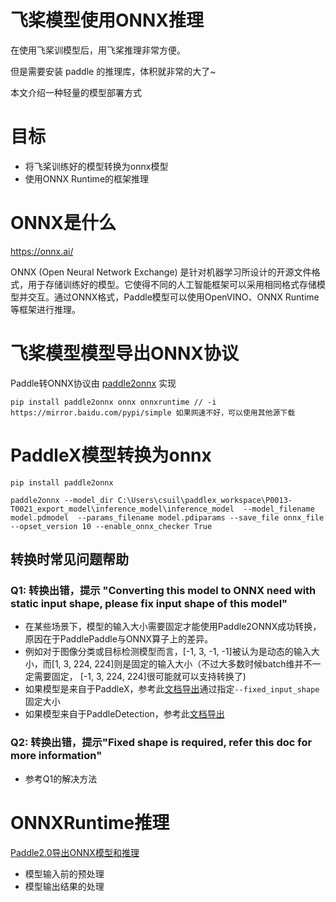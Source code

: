# 飞桨模型使用ONNX推理

在使用飞桨训模型后，用飞桨推理非常方便。

但是需要安装 paddle 的推理库，体积就非常的大了~

本文介绍一种轻量的模型部署方式

# 目标

* 将飞桨训练好的模型转换为onnx模型
* 使用ONNX Runtime的框架推理



# ONNX是什么

https://onnx.ai/

ONNX (Open Neural Network Exchange) 是针对机器学习所设计的开源文件格式，用于存储训练好的模型。它使得不同的人工智能框架可以采用相同格式存储模型并交互。通过ONNX格式，Paddle模型可以使用OpenVINO、ONNX Runtime等框架进行推理。



# 飞桨模型模型导出ONNX协议

Paddle转ONNX协议由 [paddle2onnx](https://github.com/PaddlePaddle/paddle2onnx) 实现



```
pip install paddle2onnx onnx onnxruntime // -i https://mirror.baidu.com/pypi/simple 如果网速不好，可以使用其他源下载
```



# PaddleX模型转换为onnx

```
pip install paddle2onnx
```

```
paddle2onnx --model_dir C:\Users\csuil\paddlex_workspace\P0013-T0021_export_model\inference_model\inference_model  --model_filename model.pdmodel  --params_filename model.pdiparams --save_file onnx_file --opset_version 10 --enable_onnx_checker True
```





## 转换时常见问题帮助

### Q1: 转换出错，提示 "Converting this model to ONNX need with static input shape, please fix input shape of this model"

- 在某些场景下，模型的输入大小需要固定才能使用Paddle2ONNX成功转换，原因在于PaddlePaddle与ONNX算子上的差异。
- 例如对于图像分类或目标检测模型而言，[-1, 3, -1, -1]被认为是动态的输入大小，而[1, 3, 224, 224]则是固定的输入大小（不过大多数时候batch维并不一定需要固定， [-1, 3, 224, 224]很可能就可以支持转换了)
- 如果模型是来自于PaddleX，参考此[文档导出](https://github.com/PaddlePaddle/PaddleX/blob/develop/docs/apis/export_model.md)通过指定`--fixed_input_shape`固定大小
- 如果模型来自于PaddleDetection，参考此[文档导出](https://github.com/PaddlePaddle/PaddleDetection/blob/release/2.3/deploy/EXPORT_ONNX_MODEL.md)

### Q2: 转换出错，提示"Fixed shape is required, refer this doc for more information"

- 参考Q1的解决方法



# ONNXRuntime推理

[Paddle2.0导出ONNX模型和推理](https://aistudio.baidu.com/aistudio/projectdetail/1461212)

* 模型输入前的预处理
* 模型输出结果的处理

































